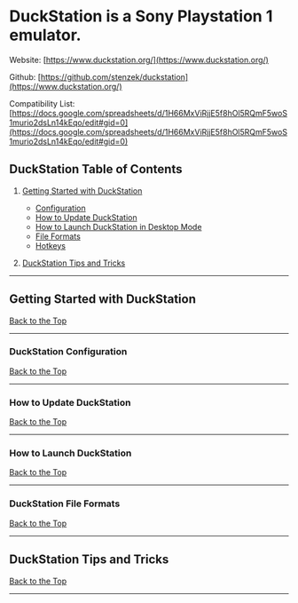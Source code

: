 # DuckStation is a Sony Playstation 1 emulator. 

Website: [https://www.duckstation.org/](https://www.duckstation.org/)

Github: [https://github.com/stenzek/duckstation](https://www.duckstation.org/)

Compatibility List: [https://docs.google.com/spreadsheets/d/1H66MxViRjjE5f8hOl5RQmF5woS1murio2dsLn14kEqo/edit#gid=0](https://docs.google.com/spreadsheets/d/1H66MxViRjjE5f8hOl5RQmF5woS1murio2dsLn14kEqo/edit#gid=0)

## DuckStation Table of Contents

1. [Getting Started with DuckStation](#getting-started-with-duckstation)
      - [Configuration](#duckstation-configuration)
      - [How to Update DuckStation](#how-to-update-duckstation)
      - [How to Launch DuckStation in Desktop Mode](#how-to-launch-duckstation)
      - [File Formats](#duckstation-file-formats)
      - [Hotkeys](../../controls-and-hotkeys/windows/hotkeys.md#duckstation-playstation-1)

2. [DuckStation Tips and Tricks](#duckstation-tips-and-tricks)

***

## Getting Started with DuckStation
[Back to the Top](#duckstation-table-of-contents)

***

### DuckStation Configuration
[Back to the Top](#duckstation-table-of-contents)

***

### How to Update DuckStation
[Back to the Top](#duckstation-table-of-contents)

***

### How to Launch DuckStation
[Back to the Top](#duckstation-table-of-contents)

***

### DuckStation File Formats
[Back to the Top](#duckstation-table-of-contents)

***

## DuckStation Tips and Tricks
[Back to the Top](#duckstation-table-of-contents)

***